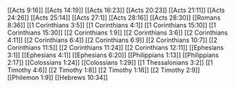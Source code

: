 [[Acts 9:16]]
[[Acts 14:19]]
[[Acts 16:23]]
[[Acts 20:23]]
[[Acts 21:11]]
[[Acts 24:26]]
[[Acts 25:14]]
[[Acts 27:1]]
[[Acts 28:16]]
[[Acts 28:30]]
[[Romans 8:36]]
[[1 Corinthians 3:5]]
[[1 Corinthians 4:1]]
[[1 Corinthians 15:10]]
[[1 Corinthians 15:30]]
[[2 Corinthians 1:9]]
[[2 Corinthians 3:6]]
[[2 Corinthians 4:11]]
[[2 Corinthians 6:4]]
[[2 Corinthians 6:9]]
[[2 Corinthians 10:7]]
[[2 Corinthians 11:5]]
[[2 Corinthians 11:24]]
[[2 Corinthians 12:11]]
[[Ephesians 3:1]]
[[Ephesians 4:1]]
[[Ephesians 6:20]]
[[Philippians 1:13]]
[[Philippians 2:17]]
[[Colossians 1:24]]
[[Colossians 1:29]]
[[1 Thessalonians 3:2]]
[[1 Timothy 4:6]]
[[2 Timothy 1:8]]
[[2 Timothy 1:16]]
[[2 Timothy 2:9]]
[[Philemon 1:9]]
[[Hebrews 10:34]]
